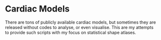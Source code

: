 # Cardiac Models

There are tons of publicly available cardiac models, but sometimes they are released without codes to analyse, or even visualise. This are my attempts to provide such scripts with my focus on statistical shape atlases. 

